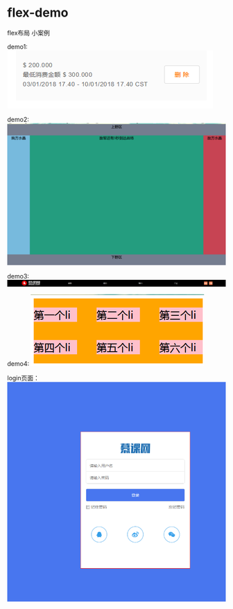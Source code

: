 # flex-demo
flex布局 小案例

demo1:
![preview](img/demo1.png)

demo2:
![preview](img/demo2.png)


demo3:
![preview](img/demo3.png)

demo4:
![preview](img/demo4.png)


login页面：
![preview](img/login.png)
